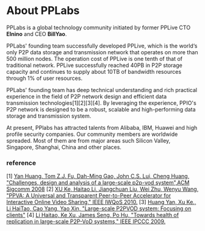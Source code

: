 # About PPLabs

PPLabs is a global technology community initiated by former PPLive CTO **Elnino** and CEO **BillYao**.

PPLabs' founding team successfully developed PPLive, which is the world‘s only P2P data storage and transmission network that operates on more than 500 million nodes. The operation cost of PPLive is one tenth of that of traditional network. PPLive successfully reached 40PB in P2P storage capacity and continues to supply about 10TB of bandwidth resources through 1% of user resources.

PPLabs' founding team has deep technical understanding and rich practical experience in the field of P2P network design and efficient data transmission technologies[1][2][3][4]. By leveraging the experience, PPIO's P2P network is designed to be a robust, scalable and high-performing data storage and transmission system.

At present, PPlabs has attracted talents from Alibaba, IBM, Huawei and high profile security companies. Our community members are worldwide spreaded. Most of them are from major areas such Silicon Valley, Singapore, Shanghai, China and other places.

### reference
[1] [Yan Huang, Tom Z.J. Fu, Dah-Ming Gao, John C.S. Lui, Cheng Huang, "Challenges, design and analysis of a large-scale p2p-vod system",ACM Sigcomm 2008](http://ccr.sigcomm.org/online/files/p375-huangA.pdf)
[2] [XU Ke, Haitao Li, Jiangchuan Liu, Wei Zhu, Wenyu Wang, "PPVA: A Universal and Transparent Peer-to-Peer Accelerator for Interactive Online Video Sharing," IEEE IWQoS 2010.](https://ieeexplore.ieee.org/document/5542762)
[3] [Huang Yan, Xu Ke., Li HaiTao, Cao Yang, Yao Xin, "Large-scale P2PVOD system: Focusing on clients"](https://link.springer.com/article/10.1007/s11432-011-4288-6)
[4] [Li Haitao, Ke Xu, James Seng, Po Hu, "Towards health of replication in large-scale P2P-VoD systems," IEEE IPCCC 2009.](http://www.thucsnet.org/uploads/2/5/2/8/25289795/05403807.pdf)
